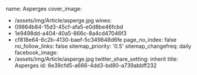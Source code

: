 name: Asperges
cover_image:
  - /assets/img/Article/asperge.jpg
wines:
  - 09864b84-15d3-45cf-afa5-e0d8be46fcbd
  - 1e9498dd-a404-40a5-866c-8a4cd47046f3
  - cf818e64-6c2b-4130-baef-5c349848d6fe
page_no_index: false
no_follow_links: false
sitemap_priority: '0.5'
sitemap_changefreq: daily
facebook_image:
  - /assets/img/Article/asperge.jpg
twitter_share_setting: inherit
title: Asperges
id: 6e39cfd5-a666-4dd3-bd80-a739abbff232
